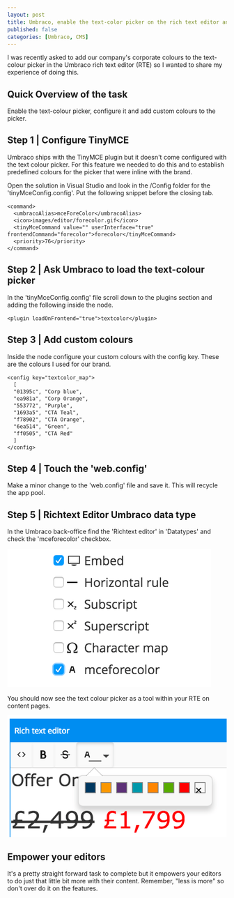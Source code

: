 ```yaml
---
layout: post
title: Umbraco, enable the text-color picker on the rich text editor and add custom colours
published: false
categories: [Umbraco, CMS]
---
```


I was recently asked to add our company's corporate colours to the text-colour picker in the Umbraco rich text editor (RTE) so I wanted to share my experience of doing this.

## Quick Overview of the task
Enable the text-colour picker, configure it and add custom colours to the picker.

## Step 1 | Configure TinyMCE
Umbraco ships with the TinyMCE plugin but it doesn't come configured with the text colour picker. For this feature we needed to do this and to establish predefined colours for the picker that were inline with the brand.

Open the solution in Visual Studio and look in the /Config folder for the 'tinyMceConfig.config'. Put the following snippet before the closing </commands> tab.

    <command>
      <umbracoAlias>mceForeColor</umbracoAlias>
      <icon>images/editor/forecolor.gif</icon>
      <tinyMceCommand value="" userInterface="true" frontendCommand="forecolor">forecolor</tinyMceCommand>
      <priority>76</priority>
    </command>

## Step 2 | Ask Umbraco to load the text-colour picker
In the 'tinyMceConfig.config' file scroll down to the plugins section and adding the following inside the <plugins> node.

    <plugin loadOnFrontend="true">textcolor</plugin>

## Step 3 | Add custom colours
Inside the <customConfig> node configure your custom colours with the config key. These are the colours I used for our brand.

    <config key="textcolor_map">
      [
      "01395c", "Corp blue",
      "ea981a", "Corp Orange",
      "553772", "Purple",
      "1693a5", "CTA Teal",
      "f78902", "CTA Orange",
      "6ea514", "Green",
      "ff0505", "CTA Red"
      ]
    </config>

## Step 4 | Touch the 'web.config'
Make a minor change to the 'web.config' file and save it. This will recycle the app pool.

## Step 5 | Richtext Editor Umbraco data type
In the Umbraco back-office find the 'Richtext editor' in 'Datatypes' and check the 'mceforecolor' checkbox.

![mceForeColor](/images/post/mceforecolor.png)

You should now see the text colour picker as a tool within your RTE on content pages.

![mceForeColor](/images/post/textcolourpicker.png)

## Empower your editors
It's a pretty straight forward task to complete but it empowers your editors to do just that little bit more with their content. Remember, "less is more" so don't over do it on the features.
